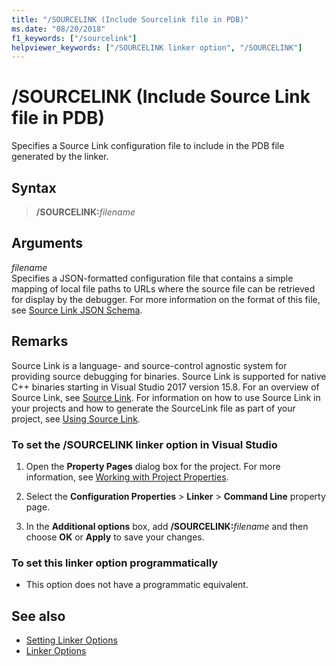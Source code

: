 ```yaml
---
title: "/SOURCELINK (Include Sourcelink file in PDB)"
ms.date: "08/20/2018"
f1_keywords: ["/sourcelink"]
helpviewer_keywords: ["/SOURCELINK linker option", "/SOURCELINK"]
---
```

# /SOURCELINK (Include Source Link file in PDB)

Specifies a Source Link configuration file to include in the PDB file generated by the linker.

## Syntax

> **/SOURCELINK:**_filename_

## Arguments

*filename*<br/>
Specifies a JSON-formatted configuration file that contains a simple mapping of local file paths to URLs where the source file can be retrieved for display by the debugger. For more information on the format of this file, see [Source Link JSON Schema](https://github.com/dotnet/designs/blob/master/accepted/diagnostics/source-link.md#source-link-json-schema).

## Remarks

Source Link is a language- and source-control agnostic system for providing source debugging for binaries. Source Link is supported for native C++ binaries starting in Visual Studio 2017 version 15.8. For an overview of Source Link, see [Source Link](https://github.com/dotnet/designs/blob/master/accepted/diagnostics/source-link.md). For information on how to use Source Link in your projects and how to generate the SourceLink file as part of your project, see [Using Source Link](https://github.com/dotnet/sourcelink#using-source-link-in-c-projects).

### To set the /SOURCELINK linker option in Visual Studio

1. Open the **Property Pages** dialog box for the project. For more information, see [Working with Project Properties](../../ide/working-with-project-properties.md).

1. Select the **Configuration Properties** > **Linker** > **Command Line** property page.

1. In the **Additional options** box, add **/SOURCELINK:**_filename_ and then choose **OK** or **Apply** to save your changes.

### To set this linker option programmatically

- This option does not have a programmatic equivalent.

## See also

- [Setting Linker Options](../../build/reference/setting-linker-options.md)
- [Linker Options](../../build/reference/linker-options.md)
